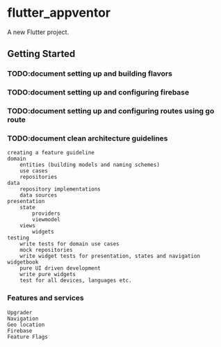 # flutter_appventor

A new Flutter project.

## Getting Started

### TODO:document setting up and building flavors

### TODO:document setting up and configuring firebase

### TODO:document setting up and configuring routes using go route

### TODO:document clean architecture guidelines

    creating a feature guideline
    domain
        entities (building models and naming schemes)
        use cases
        repositories
    data
        repository implementations
        data sources
    presentation
        state
            providers
            viewmodel
        views
            widgets
    testing
        write tests for domain use cases
        mock repositories
        write widget tests for presentation, states and navigation
    widgetbook
        pure UI driven development
        write pure widgets
        test for all devices, languages etc.

### Features and services

    Upgrader
    Navigation
    Geo location
    Firebase
    Feature Flags
